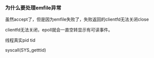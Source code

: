 ### 为什么要处理emfile异常

虽然accept了，但是因为emfile失败了，失败返回的clientfd无法关闭close

clientfd无法关闭，epoll就会一直空转显示有可读事件。



线程真实pid tid

syscall(SYS_getttid)

